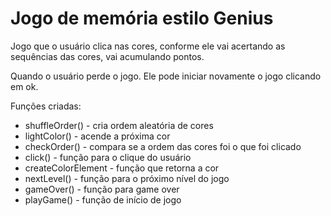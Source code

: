 # Jogo de memória estilo Genius

Jogo que o usuário clica nas cores, conforme ele vai acertando as sequências das cores, vai acumulando pontos.

Quando o usuário perde o jogo. Ele pode iniciar novamente o jogo clicando em ok. 

Funções criadas:
  
  - shuffleOrder() - cria ordem aleatória de cores
  - lightColor() - acende a próxima cor
  - checkOrder() -  compara se a ordem das cores foi o que foi clicado
  - click() - função para o clique do usuário
  - createColorElement - função que retorna a cor
  - nextLevel() - função para o próximo nível do jogo
  - gameOver() - função para game over
  - playGame() - função de início de jogo
 